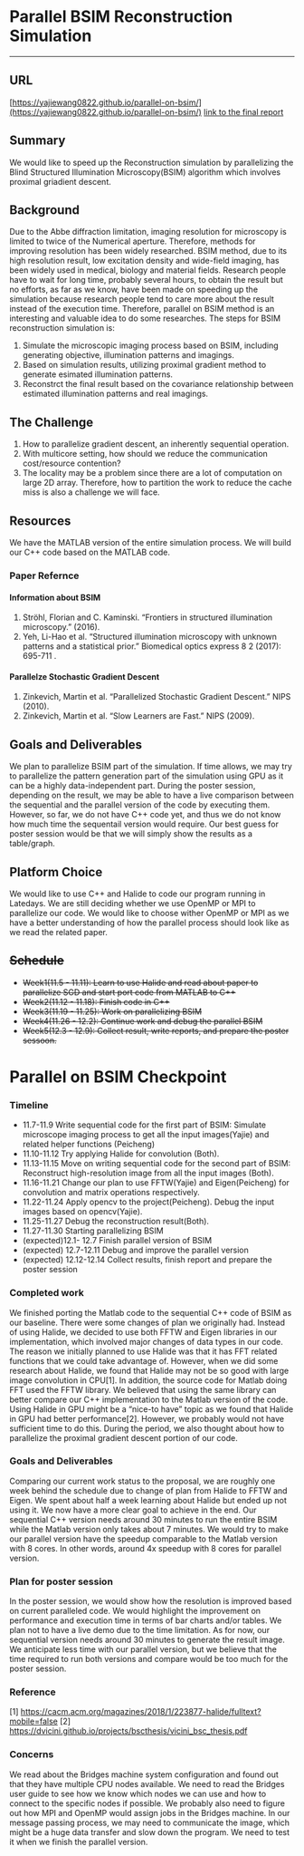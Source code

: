 
# Parallel BSIM Reconstruction Simulation

---

## URL
[https://yajiewang0822.github.io/parallel-on-bsim/](https://yajiewang0822.github.io/parallel-on-bsim/)
[link to the final report](https://github.com/yajiewang0822/parallel-on-bsim/blob/main/report.pdf)
## Summary
We would like to speed up the Reconstruction simulation by parallelizing the Blind Structured Illumination Microscopy(BSIM) algorithm which involves proximal griadient descent.
## Background
Due to the Abbe diffraction limitation, imaging resolution for microscopy is limited to twice of the Numerical aperture. Therefore, methods for improving resolution has been widely researched. 
BSIM method, due to its high resolution result, low excitation density and wide-field imaging, has been widely used in medical, biology and material fields. Research people have to wait for long time, probably several hours, to obtain the result but no efforts, as far as we know, have been made on speeding up the simulation because research people tend to care more about the result instead of the execution time. Therefore, parallel on BSIM method is an interesting and valuable idea to do some researches. 
The steps for BSIM reconstruction simulation is:
1. Simulate the microscopic imaging process based on BSIM, including generating objective, illumination patterns and imagings. 
2. Based on simulation results, utilizing proximal gradient method to generate esimated illumination patterns.
3. Reconstrct the final result based on the covariance relationship between estimated illumination patterns and real imagings.

## The Challenge
1. How to parallelize gradient descent, an inherently sequential operation. 
2. With multicore setting, how should we reduce the communication cost/resource contention? 
3. The locality may be a problem since there are a lot of computation on large 2D array. Therefore, how to partition the work to reduce the cache miss is also a challenge we will face.

## Resources 
We have the MATLAB version of the entire simulation process. We will build our C++ code based on the MATLAB code.
### Paper Refernce 
#### Information about BSIM 
1. Ströhl, Florian and C. Kaminski. “Frontiers in structured illumination microscopy.” (2016).
2. Yeh, Li-Hao et al. “Structured illumination microscopy with unknown patterns and a statistical prior.” Biomedical optics express 8 2 (2017): 695-711 .

#### Parallelze Stochastic Gradient Descent
1. Zinkevich, Martin et al. “Parallelized Stochastic Gradient Descent.” NIPS (2010).
2. Zinkevich, Martin et al. “Slow Learners are Fast.” NIPS (2009).

## Goals and Deliverables 
We plan to parallelize BSIM part of the simulation. If time allows, we may try to parallelize the pattern generation part of the simulation using GPU as it can be a highly data-independent part. 
During the poster session, depending on the result, we may be able to have a live comparison between the sequential and the parallel version of the code by executing them. However, so far, we do not have C++ code yet, and thus we do not know how much time the sequentail version would require. Our best guess for poster session would be that we will simply show the results as a table/graph. 

## Platform Choice 
We would like to use C++ and Halide to code our program running in Latedays. 
We are still deciding whether we use OpenMP or MPI to parallelize our code. We would like to choose wither OpenMP or MPI as we have a better understanding of how the parallel process should look like as we read the related paper.

 ## <s>Schedule</s> 
- <s>Week1(11.5  - 11.11): Learn to use Halide and read about paper to parallelize SGD and start port code from MATLAB to C++</s>
- <s>Week2(11.12 - 11.18): Finish code in C++</s>
- <s>Week3(11.19 - 11.25): Work on parallelizing BSIM </s>
- <s>Week4(11.26 - 12.2):  Continue work and debug the parallel BSIM </s>
- <s>Week5(12.3  - 12.9):  Collect result, write reports, and prepare the poster sessoon. </s>

# Parallel on BSIM Checkpoint

### Timeline
- 11.7-11.9 Write sequential code for the first part of BSIM: Simulate microscope imaging process to get all the input images(Yajie) and related helper functions (Peicheng) 
- 11.10-11.12 Try applying Halide for convolution (Both). 
- 11.13-11.15 Move on writing sequential code for the second part of BSIM: Reconstruct high-resolution image from all the input images (Both).
- 11.16-11.21 Change our plan to use FFTW(Yajie) and Eigen(Peicheng) for convolution and matrix operations respectively. 
- 11.22-11.24 Apply opencv to the project(Peicheng). Debug the input images based on opencv(Yajie).
- 11.25-11.27 Debug the reconstruction result(Both). 
- 11.27-11.30 Starting parallelizing BSIM
- (expected)12.1- 12.7 Finish parallel version of BSIM 
- (expected) 12.7-12.11 Debug and improve the parallel version 
- (expected) 12.12-12.14 Collect results, finish report and prepare the poster session 

### Completed work
We finished porting the Matlab code to the sequential C++ code of BSIM as our baseline. There were some changes of plan we originally had. Instead of using Halide, we decided to use both FFTW and Eigen libraries in our implementation, which involved major changes of data types in our code.  The reason we initially planned to use Halide was that it has FFT related functions that we could take advantage of. However, when we did some research about Halide, we found that Halide may not be so good with large image convolution in CPU[1]. In addition, the source code for Matlab doing FFT used the FFTW library. We believed that using the same library can better compare our C++ implementation to the Matlab version of the code. Using Halide in GPU might be a “nice-to have” topic as we found that Halide in GPU had better performance[2]. However, we probably would not have sufficient time to do this. During the period, we also thought about how to parallelize the proximal gradient descent portion of our code. 

### Goals and Deliverables 
Comparing our current work status to the proposal, we are roughly one week behind the schedule due to change of plan from Halide to FFTW and Eigen. We spent about half a week learning about Halide but ended up not using it. We now have a more clear goal to achieve in the end. Our sequential C++ version needs around 30 minutes to run the entire BSIM while the Matlab version only takes about 7 minutes. We would try to make our parallel version have the speedup comparable to the Matlab version with 8 cores. In other words, around 4x speedup with 8 cores for parallel version.  

### Plan for poster session
In the poster session, we would show how the resolution is improved based on current paralleled code. We would highlight the improvement on performance and execution time in terms of bar charts and/or tables. We plan not to have a live demo due to the time limitation. As for now, our sequential version needs around 30 minutes to generate the result image. We anticipate less time with our parallel version, but we believe that the time required to run both versions and compare would be too much for the poster session. 

### Reference
[1] https://cacm.acm.org/magazines/2018/1/223877-halide/fulltext?mobile=false
[2] https://dvicini.github.io/projects/bscthesis/vicini_bsc_thesis.pdf

### Concerns
We read about the Bridges machine system configuration and found out that they have multiple CPU nodes available. We need to read the Bridges user guide to see how we know which nodes we can use and how to connect to the specific nodes if possible. 
We probably also need to figure out how MPI and OpenMP would assign jobs in the Bridges machine. 
In our message passing process, we may need to communicate the image, which might be a huge data transfer and slow down the program. We need to test it when we finish the parallel version. 

